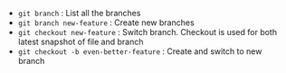 - `git branch` : List all the branches
- `git branch new-feature` : Create new branches
- `git checkout new-feature` : Switch branch. Checkout is used for both latest snapshot of file and branch
- `git checkout -b even-better-feature` : Create and switch to new branch

